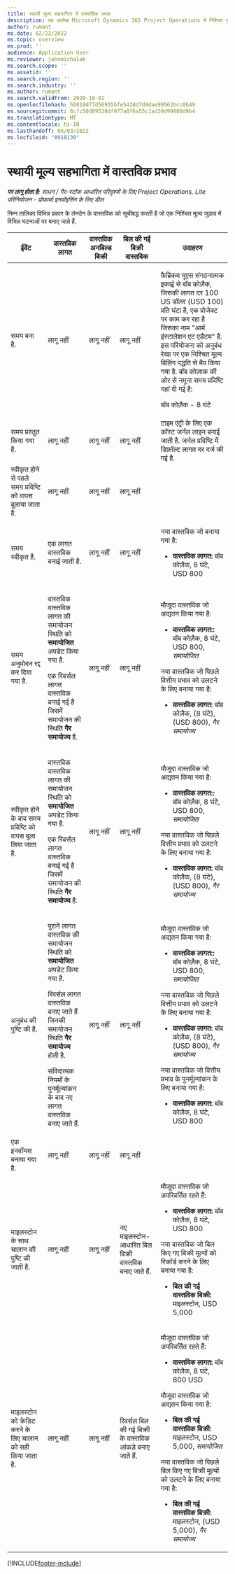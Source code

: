 ```yaml
---
title: स्थायी मूल्य सहभागिता में वास्तविक प्रभाव
description: यह आलेख Microsoft Dynamics 365 Project Operations में निश्चित मूल्य सहभागिता के जीवनचक्र के दौरान विभिन्न घटनाओं पर वास्तविक तालिका पर प्रभाव के बारे में जानकारी प्रदान करता है.
author: rumant
ms.date: 02/22/2022
ms.topic: overview
ms.prod: ''
audience: Application User
ms.reviewer: johnmichalak
ms.search.scope: ''
ms.assetid: ''
ms.search.region: ''
ms.search.industry: ''
ms.author: rumant
ms.search.validFrom: 2020-10-01
ms.openlocfilehash: 50819d77d56935bfe5438d7d9dae99562bcc0b49
ms.sourcegitcommit: 6cfc50d89528df977a8f6a55c1ad39d99800d9b4
ms.translationtype: MT
ms.contentlocale: hi-IN
ms.lasthandoff: 06/03/2022
ms.locfileid: "8918130"
---
```

# <a name="actuals-impact-in-a-fixed-price-engagement"></a>स्थायी मूल्य सहभागिता में वास्तविक प्रभाव

_**पर लागू होता है:** साधन / गैर-स्टॉक आधारित परिदृश्यों के लिए Project Operations, Lite परिनियोजन - प्रोफार्मा इनवॉइसिंग के लिए डील_

निम्न तालिका विभिन्न प्रकार के लेनदेन के वास्तविक को सूचीबद्ध करती है जो एक निश्चित मूल्य जुड़ाव में विभिन्न घटनाओं पर बनाए जाते हैं.

| ईवेंट | वास्तविक लागत | वास्तविक अनबिल्ड बिक्री | बिल की गई बिक्री वास्तविक | उदाहरण |
|---|---|---|---|---|
| समय बना है. | लागू नहीं | लागू नहीं | लागू नहीं | <p>फ़ैब्रिकम यूएस संगठनात्मक इकाई से बॉब कोज़ैक, जिसकी लागत दर 100 US डॉलर (USD 100) प्रति घंटा है, एक प्रोजेक्ट पर काम कर रहा है जिसका नाम "आर्म इंस्टालेशन एट एडैटम" है. इस परियोजना को अनुबंध रेखा पर एक निश्चित मूल्य बिलिंग पद्धति से मैप किया गया है. बॉब कोज़ाक की ओर से नमूना समय प्रविष्टि यहां दी गई है:</p><p>बॉब कोज़ैक - 8 घंटे</p> |
| समय प्रस्तुत किया गया है. | लागू नहीं | लागू नहीं | लागू नहीं | टाइम एंट्री के लिए एक कॉस्ट जर्नल लाइन बनाई जाती है. जर्नल प्रविष्टि में डिफ़ॉल्ट लागत दर दर्ज की गई है. |
| स्वीकृत होने से पहले समय प्रविष्टि को वापस बुलाया जाता है. | लागू नहीं | लागू नहीं | लागू नहीं | |
| समय स्वीकृत है. | एक लागत वास्तविक बनाई जाती है. | लागू नहीं | लागू नहीं | <p>नया वास्तविक जो बनाया गया है:</p><ul><li>**वास्तविक लागत:** बॉब कोज़ैक, 8 घंटे, USD 800</li></ul> |
| समय अनुमोदन रद्द कर दिया गया है. | <p>वास्तविक वास्तविक लागत की समायोजन स्थिति को **समायोजित** अपडेट किया गया है.</p><p>एक रिवर्सल लागत वास्तविक बनाई गई है जिसमें समायोजन की स्थिति **गैर समायोज्य** है.</p> | लागू नहीं | लागू नहीं | <p>मौजूदा वास्तविक जो अद्यतन किया गया है:</p><ul><li>**वास्तविक लागत::** बॉब कोज़ैक, 8 घंटे, USD 800, *समायोजित*</li></ul><p>नया वास्तविक जो पिछले वित्तीय प्रभाव को उलटने के लिए बनाया गया है:</p><ul><li>**वास्तविक लागत:** बॉब कोज़ैक, (8 घंटे), (USD 800), *गैर समायोज्य*</li></ul> |
| स्वीकृत होने के बाद समय प्रविष्टि को वापस बुला लिया जाता है. | <p>वास्तविक वास्तविक लागत की समायोजन स्थिति को **समायोजित** अपडेट किया गया है.</p><p>एक रिवर्सल लागत वास्तविक बनाई गई है जिसमें समायोजन की स्थिति **गैर समायोज्य** है.</p> | लागू नहीं | लागू नहीं | <p>मौजूदा वास्तविक जो अद्यतन किया गया है:</p><ul><li>**वास्तविक लागत::** बॉब कोज़ैक, 8 घंटे, USD 800, *समायोजित*</li></ul><p>नया वास्तविक जो पिछले वित्तीय प्रभाव को उलटने के लिए बनाया गया है:</p><ul><li>**वास्तविक लागत:** बॉब कोज़ैक, (8 घंटे), (USD 800), *गैर समायोज्य*</li></ul> |
| अनुबंध की पुष्टि की है. | <p>पुराने लागत वास्तविक की समायोजन स्थिति को **समायोजित** अपडेट किया गया है.</p><p>रिवर्सल लागत वास्तविक बनाए जाते हैं जिनकी समायोजन स्थिति **गैर समायोज्य** होती है.</p><p>संविदात्मक नियमों के पुनर्मूल्यांकन के बाद नए लागत वास्तविक बनाए जाते हैं.</p> | लागू नहीं | लागू नहीं | <p>मौजूदा वास्तविक जो अद्यतन किया गया है:</p><ul><li>**वास्तविक लागत::** बॉब कोज़ैक, 8 घंटे, USD 800, *समायोजित*</li></ul><p>नया वास्तविक जो पिछले वित्तीय प्रभाव को उलटने के लिए बनाया गया है:</p><ul><li>**वास्तविक लागत:** बॉब कोज़ैक, (8 घंटे), (USD 800), *गैर समायोज्य*</li></ul><p>नया वास्तविक जो वित्तीय प्रभाव के पुनर्मूल्यांकन के लिए बनाया गया है:</p><ul><li>**वास्तविक लागत:** बॉब कोज़ैक, 8 घंटे, USD 800</li></ul> |
| एक इनवॉयस बनाया गया है. | लागू नहीं | लागू नहीं | लागू नहीं | |
| माइलस्टोन के साथ चालान की पुष्टि की जाती है. | लागू नहीं | लागू नहीं | नए माइलस्टोन-आधारित बिल बिक्री वास्तविक बनाए जाते हैं. | <p>मौजूदा वास्तविक जो अपरिवर्तित रहते हैं:</p><ul><li>**वास्तविक लागत:** बॉब कोज़ैक, 8 घंटे, USD 800</li></ul><p>नया वास्तविक जो बिल किए गए बिक्री मूल्यों को रिकॉर्ड करने के लिए बनाया गया है:</p><ul><li>**बिल की गई वास्तविक बिक्री:** माइलस्टोन, USD 5,000</li></ul> |
| माइलस्टोन को क्रेडिट करने के लिए चालान को सही किया जाता है. | लागू नहीं | लागू नहीं | रिवर्सल बिल की गई बिक्री के वास्तविक आंकड़े बनाए जाते हैं. | <p>मौजूदा वास्तविक जो अपरिवर्तित रहते हैं:</p><ul><li>**वास्तविक लागत:** बॉब कोज़ैक, 8 घंटे, 800 USD</li></ul><p>मौजूदा वास्तविक जो अद्यतन किया गया है:</p><ul><li>**बिल की गई वास्तविक बिक्री:** माइलस्टोन, USD 5,000, *समायोजित*</li></ul><p>नया वास्तविक जो पिछले बिल किए गए बिक्री मूल्यों को उलटने के लिए बनाया गया है:</p><ul><li>**बिल की गई वास्तविक बिक्री:** माइलस्टोन, (USD 5,000), *गैर समायोज्य*</li></ul> |

[!INCLUDE[footer-include](../includes/footer-banner.md)]
